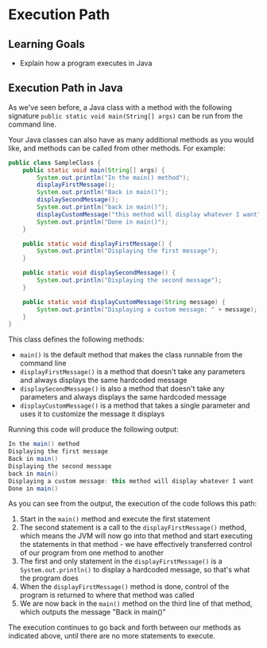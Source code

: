 # Execution Path

## Learning Goals

- Explain how a program executes in Java

## Execution Path in Java

As we've seen before, a Java class with a method with the following signature `public static void main(String[] args)` can be run from the command line.

Your Java classes can also have as many additional methods as you would like, and methods can be called from other methods. For example:

```java
public class SampleClass { 
    public static void main(String[] args) {
        System.out.println("In the main() method");
        displayFirstMessage();
        System.out.println("Back in main()");
        displaySecondMessage();
        System.out.println("back in main()");
        displayCustomMessage("this method will display whatever I want");
        System.out.println("Done in main()");
    }

    public static void displayFirstMessage() {
        System.out.println("Displaying the first message");
    }

    public static void displaySecondMessage() {
        System.out.println("Displaying the second message");
    }

    public static void displayCustomMessage(String message) {
        System.out.println("Displaying a custom message: " + message);
    }
}
```

This class defines the following methods:

- `main()` is the default method that makes the class runnable from the command line
- `displayFirstMessage()` is a method that doesn't take any parameters and always displays the same hardcoded message
- `displaySecondMessage()` is also a method that doesn't take any parameters and always displays the same hardcoded message
- `displayCustomMessage()` is a method that takes a single parameter and uses it to customize the message it displays

Running this code will produce the following output:

```java
In the main() method
Displaying the first message
Back in main()
Displaying the second message
back in main()
Displaying a custom message: this method will display whatever I want
Done in main()
```

As you can see from the output, the execution of the code follows this path:

1. Start in the `main()` method and execute the first statement
2. The second statement is a call to the `displayFirstMessage()` method, which means the JVM will now
go into that method and start executing the statements in that method - we have effectively transferred control
of our program from one method to another
3. The first and only statement in the `displayFirstMessage()` is a `System.out.println()` to display a hardcoded
message, so that's what the program does
4. When the `displayFirstMessage()` method is done, control of the program is returned to where that method was called
5. We are now back in the `main()` method on the third line of that method, which outputs the message "Back in main()"

The execution continues to go back and forth between our methods as indicated above, until there are no more statements
to execute.
